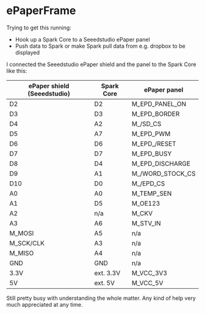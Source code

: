 # ePaperFrame

Trying to get this running:
- Hook up a Spark Core to a Seeedstudio ePaper panel
- Push data to Spark or make Spark pull data from e.g. dropbox to be displayed 

I connected the Seeedstudio ePaper shield and the panel to the Spark Core like this:

| ePaper shield (Seeedstudio) | Spark Core | ePaper panel
|----------|--------|------
| D2 | D2 |	M_EPD_PANEL_ON 
| D3 | D3 | M_EPD_BORDER 
| D4 | A2 | M_/SD_CS 
| D5 | A7 | M_EPD_PWM 
| D6 | D6 | M_EPD_/RESET 
| D7 | D7 | M_EPD_BUSY 
| D8 | D4 | M_EPD_DISCHARGE
| D9 | A1 | M_/WORD_STOCK_CS
| D10 | D0 | M_/EPD_CS
| A0 | A0 | M_TEMP_SEN
| A1 | D5 | M_OE123
| A2 | n/a | M_CKV
| A3 | A6 | M_STV_IN
| M_MOSI | A5 | n/a
| M_SCK/CLK | A3 | n/a
| M_MISO | A4 | n/a
| GND | GND | n/a
| 3.3V | ext. 3.3V | M_VCC_3V3
| 5V | ext. 5V | M_VCC_5V



Still pretty busy with understanding the whole matter. Any kind of help very much appreciated at any time.
